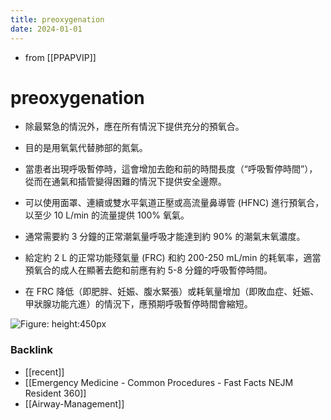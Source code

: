 ```yaml
---
title: preoxygenation
date: 2024-01-01
---
```


- from [[PPAPVIP]]

# preoxygenation

- 除最緊急的情況外，應在所有情況下提供充分的預氧合。
- 目的是用氧氣代替肺部的氮氣。
- 當患者出現呼吸暫停時，這會增加去飽和前的時間長度（“呼吸暫停時間”），從而在通氣和插管變得困難的情況下提供安全邊際。
- 可以使用面罩、連續或雙水平氣道正壓或高流量鼻導管 (HFNC) 進行預氧合，以至少 10 L/min 的流量提供 100% 氧氣。
- 通常需要約 3 分鐘的正常潮氣量呼吸才能達到約 90% 的潮氣末氧濃度。

- 給定約 2 L 的正常功能殘氣量 (FRC) 和約 200-250 mL/min 的耗氧率，適當預氧合的成人在顯著去飽和前應有約 5-8 分鐘的呼吸暫停時間。
- 在 FRC 降低（即肥胖、妊娠、腹水緊張）或耗氧量增加（即敗血症、妊娠、甲狀腺功能亢進）的情況下，應預期呼吸暫停時間會縮短。

![Figure: height:450px](https://i.imgur.com/qWa66N4.png)

### Backlink

- [[recent]]
- [[Emergency Medicine - Common Procedures - Fast Facts  NEJM Resident 360]]
- [[Airway-Management]]
